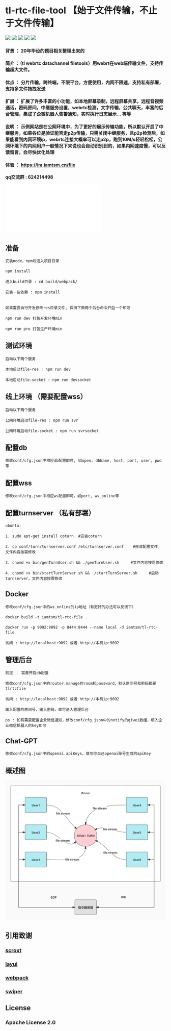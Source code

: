 # tl-rtc-file-tool   【始于文件传输，不止于文件传输】

[![](https://img.shields.io/badge/webrtc-p2p-blue)](https://webrtc.org.cn/)
[![](https://img.shields.io/badge/code-simple-green)](https://github.com/iamtsm/tl-rtc-file/)
[![](https://img.shields.io/badge/large%20file-support-green)](https://github.com/iamtsm/tl-rtc-file/)
[![](https://img.shields.io/badge/deployment-private-yellow)](https://github.com/iamtsm/tl-rtc-file/)
[![](https://img.shields.io/badge/platform-unlimited-coral)](https://github.com/iamtsm/tl-rtc-file/)


#### 背景 ： 20年毕设的题目相关整理出来的

#### 简介 ：（tl webrtc datachannel filetools）用webrt在web端传输文件，支持传输超大文件。

#### 优点 ： 分片传输，跨终端，不限平台，方便使用，内网不限速，支持私有部署，支持多文件拖拽发送

#### 扩展 ： 扩展了许多丰富的小功能，如本地屏幕录制，远程屏幕共享，远程音视频通话，密码房间，中继服务设置，webrtc检测，文字传输，公共聊天，丰富的后台管理，集成了企微机器人告警通知，实时执行日志展示... 等等

#### 说明 ： 示例网站是在公网环境中，为了更好的展示传输功能，所以默认开启了中继服务，如果各位是验证能否走p2p传输，只需关闭中继服务，且p2p检测后，如果能看到内网环境ip，webrtc连接大概率可以走p2p，跑到10M/s轻轻松松，公网环境下的内网用户一般情况下来说也会自动识别到的，如果内网速度慢，可以反馈留言，会尽快优化处理

#### 体验 ： https://im.iamtsm.cn/file

**qq交流群 : 624214498**

![EN-DOC](doc/README_EN.md)

## 准备

    安装node，npm后进入项目目录
    
    npm install

    进入build目录 : cd build/webpack/  

    安装一些依赖 : npm install


    如果需要自行开发修改res目录文件, 保持下面两个后台命令开启一个即可

    npm run dev 打包开发环境min

    npm run pro 打包生产环境min

## 测试环境 

    启动以下两个服务

    本地启动file-res : npm run dev

    本地启动file-socket : npm run devsocket

## 线上环境 （需要配置wss）

    启动以下两个服务

    公网环境启动file-res : npm run svr 

    公网环境启动file-socket : npm run svrsocket


## 配置db

    修改conf/cfg.json中相应db配置即可, 如open, dbName, host, port, user, pwd 等


## 配置wss

    修改conf/cfg.json中相应ws配置即可，如port, ws_online等


## 配置turnserver （私有部署）

    ubuntu:

    1. sudo apt-get install coturn  #安装coturn 

    2. cp conf/turn/turnserver.conf /etc/turnserver.conf    #修改配置文件, 文件内容按需修改

    3. chomd +x bin/genTurnUser.sh && ./genTurnUser.sh     #文件内容按需修改

    4. chomd +x bin/startTurnServer.sh && ./startTurnServer.sh     #启动turnserver，文件内容按需修改

## Docker

    修改conf/cfg.json中的ws_online的ip地址（有更好的办法可以反馈下）

    docker build -t iamtsm/tl-rtc-file .

    docker run -p 9092:9092 -p 8444:8444 --name local -d iamtsm/tl-rtc-file

    访问 : http://localhost:9092 或者 http://本机ip:9092

## 管理后台

    前提 ： 需要开启db配置

    修改conf/cfg.json中的router.manage的room和password，默认房间号和密码都是tlrtcfile

    访问 : http://localhost:9092 或者 http://本机ip:9092

    输入配置的房间号，输入密码，即可进入管理后台

    ps : 如有需要配置企业微信通知，修改conf/cfg.json中的notify的qiwei数组，填入企业微信机器人的key即可

## Chat-GPT

    修改conf/cfg.json中的openai.apiKeys，填写你自己openai账号生成的apiKey

## 概述图

![image](doc/tl-rtc-file-tool.jpg)


## 引用致谢

### [scroxt](https://github.com/chenjianfang/scroxt)

### [layui](https://github.com/layui/layui)

### [webpack](https://github.com/webpack/webpack)

### [swiper](https://github.com/nolimits4web/swiper)

## License

### Apache License 2.0